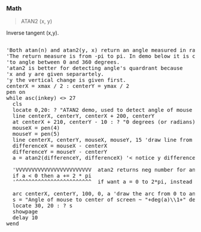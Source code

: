 ### Math

> ATAN2 (x, y)

Inverse tangent (x,y).

<pre>

'Both atan(n) and atan2(y, x) return an angle measured in radians.
'The return measure is from -pi to pi. In demo below it is converted
'to angle between 0 and 360 degrees.
'atan2 is better for detecting angle's quardrant because 
'x and y are given separartely.
'y the vertical change is given first.
centerX = xmax / 2 : centerY = ymax / 2
pen on
while asc(inkey) <> 27
  cls
  locate 0,20: ? "ATAN2 demo, used to detect angle of mouse to screen center."
  line centerX, centerY, centerX + 200, centerY
  at centerX + 210, centerY - 10 : ? "0 degrees (or radians)"
  mouseX = pen(4) 
  mouseY = pen(5)
  line centerX, centerY, mouseX, mouseY, 15 'draw line from center to mouse
  differenceX = mouseX - centerX
  differenceY = mouseY - centerY 
  a = atan2(differenceY, differenceX) '< notice y difference is listed first
  
  'VVVVVVVVVVVVVVVVVVVVVVVV  atan2 returns neg number for angles > 180
  if a < 0 then a += 2 * pi  
  '^^^^^^^^^^^^^^^^^^^^^^^^  if want a = 0 to 2*pi, instead of -pi to pi
  
  arc centerX, centerY, 100, 0, a 'draw the arc from 0 to angle
  s = "Angle of mouse to center of screen ~ "+deg(a)\\1+" degrees"
  locate 30, 20 : ? s
  showpage
  delay 10
wend

</pre>

